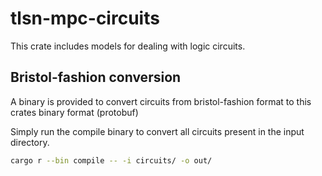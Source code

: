 # tlsn-mpc-circuits
This crate includes models for dealing with logic circuits.


## Bristol-fashion conversion
A binary is provided to convert circuits from bristol-fashion format to this crates binary format (protobuf)

Simply run the compile binary to convert all circuits present in the input directory.

```bash
cargo r --bin compile -- -i circuits/ -o out/
```